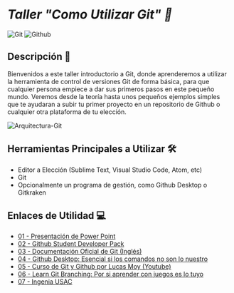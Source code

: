# *Taller "Como Utilizar Git" 📖*
![Git](https://img.shields.io/badge/-Git-0d0d0d?style=flat&logo=git)
![Github](https://img.shields.io/badge/-Github-0d0d0d?style=flat&logo=github)

## Descripción 📰
Bienvenidos a este taller introductorio a Git, donde aprenderemos a utilizar la herramienta de control de versiones Git de forma básica, para que cualquier persona empiece a dar sus primeros pasos en este pequeño mundo.
Veremos desde la teoría hasta unos pequeños ejemplos simples que te ayudaran a subir tu primer proyecto en un repositorio de Github o cualquier otra plataforma de tu elección.

![Arquitectura-Git](https://i.ibb.co/p16JpNZ/Arquitectura-Git.jpg)

## Herramientas Principales a Utilizar 🛠
- Editor a Elección (Sublime Text, Visual Studio Code, Atom, etc)
- Git
- Opcionalmente un programa de gestión, como Github Desktop o Gitkraken

## Enlaces de Utilidad 💻
- [01 - Presentación de Power Point](https://drive.google.com/drive/folders/1L-ZaMGIxGszC2YRrL5Dbkhww3msPnw0e?usp=sharing)
- [02 - Github Student Developer Pack](https://education.github.com/pack)
- [03 - Documentación Oficial de Git (Inglés)](https://git-scm.com/doc)
- [04 - Github Desktop: Esencial si los comandos no son lo nuestro](https://desktop.github.com)
- [05 - Curso de Git y Github por Lucas Moy (Youtube)](https://www.youtube.com/watch?v=CK5ZcKZsMRs)
- [06 - Learn Git Branching: Por si aprender con juegos es lo tuyo](learngitbranching.js.org/)
- [07 - Ingenia USAC](https://www.facebook.com/ingenia.usac) 
